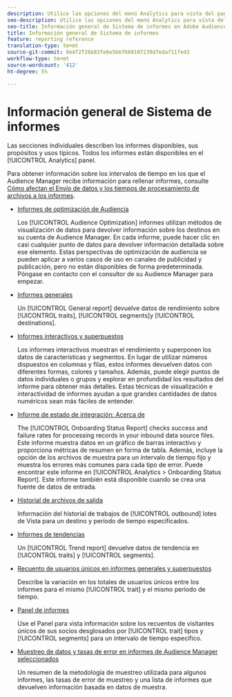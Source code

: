 ```yaml
---
description: Utilice las opciones del menú Analytics para vista del panel y de varios informes.
seo-description: Utilice las opciones del menú Analytics para vista del panel y de varios informes en Adobe Audience Manager (AAM).
seo-title: Información general de Sistema de informes en Adobe Audience Manager (AAM)
title: Información general de Sistema de informes
feature: reporting reference
translation-type: tm+mt
source-git-commit: 9e4f2f26b83fe6e5b6f669107239d7edaf11fed3
workflow-type: tm+mt
source-wordcount: '412'
ht-degree: 5%

---
```



# Información general de Sistema de informes

Las secciones individuales describen los informes disponibles, sus propósitos y usos típicos. Todos los informes están disponibles en el [!UICONTROL Analytics] panel.

Para obtener información sobre los intervalos de tiempo en los que el Audience Manager recibe información para rellenar informes, consulte [Cómo afectan el Envío de datos y los tiempos de procesamiento de archivos a los informes](/help/using/reference/reporting-file-transfer-timeframe.md).

* [Informes de optimización de Audiencia](/help/using/reporting/audience-optimization-reports/audience-optimization-reports.md)

   Los [!UICONTROL Audience Optimization] informes utilizan métodos de visualización de datos para devolver información sobre los destinos en su cuenta de Audience Manager. En cada informe, puede hacer clic en casi cualquier punto de datos para devolver información detallada sobre ese elemento. Estas perspectivas de optimización de audiencia se pueden aplicar a varios casos de uso en canales de publicidad y publicación, pero no están disponibles de forma predeterminada. Póngase en contacto con el consultor de su Audience Manager para empezar.

* [Informes generales](/help/using/reporting/general-reports.md)

   Un [!UICONTROL General report] devuelve datos de rendimiento sobre [!UICONTROL traits], [!UICONTROL segments]y [!UICONTROL destinations].

* [Informes interactivos y superpuestos](/help/using/reporting/dynamic-reports/dynamic-reports.md)

   Los informes interactivos muestran el rendimiento y superponen los datos de características y segmentos. En lugar de utilizar números dispuestos en columnas y filas, estos informes devuelven datos con diferentes formas, colores y tamaños. Además, puede elegir puntos de datos individuales o grupos y explorar en profundidad los resultados del informe para obtener más detalles. Estas técnicas de visualización e interactividad de informes ayudan a que grandes cantidades de datos numéricos sean más fáciles de entender.

* [Informe de estado de integración: Acerca de](/help/using/reporting/onboarding-status-report.md)

   The [!UICONTROL Onboarding Status Report] checks success and failure rates for processing records in your inbound data source files. Este informe muestra datos en un gráfico de barras interactivo y proporciona métricas de resumen en forma de tabla. Además, incluye la opción de los archivos de muestra para un intervalo de tiempo fijo y muestra los errores más comunes para cada tipo de error. Puede encontrar este informe en [!UICONTROL Analytics > Onboarding Status Report]. Este informe también está disponible cuando se crea una fuente de datos de entrada.

* [Historial de archivos de salida](/help/using/reporting/outbound-history-report.md)

   Información del historial de trabajos de [!UICONTROL outbound] lotes de Vista para un destino y período de tiempo especificados.

* [Informes de tendencias](/help/using/reporting/trend-reports.md)

   Un [!UICONTROL Trend report] devuelve datos de tendencia en [!UICONTROL traits] y [!UICONTROL segments].

* [Recuento de usuarios únicos en informes generales y superpuestos](/help/using/reporting/unique-user-counts.md)

   Describe la variación en los totales de usuarios únicos entre los informes para el mismo [!UICONTROL trait] y el mismo período de tiempo.

* [Panel de informes](/help/using/reporting/trend-reports.md)

   Use el Panel para vista información sobre los recuentos de visitantes únicos de sus socios desglosados por [!UICONTROL trait] tipos y [!UICONTROL segments] para un intervalo de tiempo específico.

* [Muestreo de datos y tasas de error en informes de Audience Manager seleccionados](/help/using/reporting/report-sampling.md)

   Un resumen de la metodología de muestreo utilizada para algunos informes, las tasas de error de muestreo y una lista de informes que devuelven información basada en datos de muestra.

